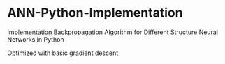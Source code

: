 # ANN-Python-Implementation
Implementation Backpropagation Algorithm for Different Structure Neural Networks in Python

Optimized with basic gradient descent
